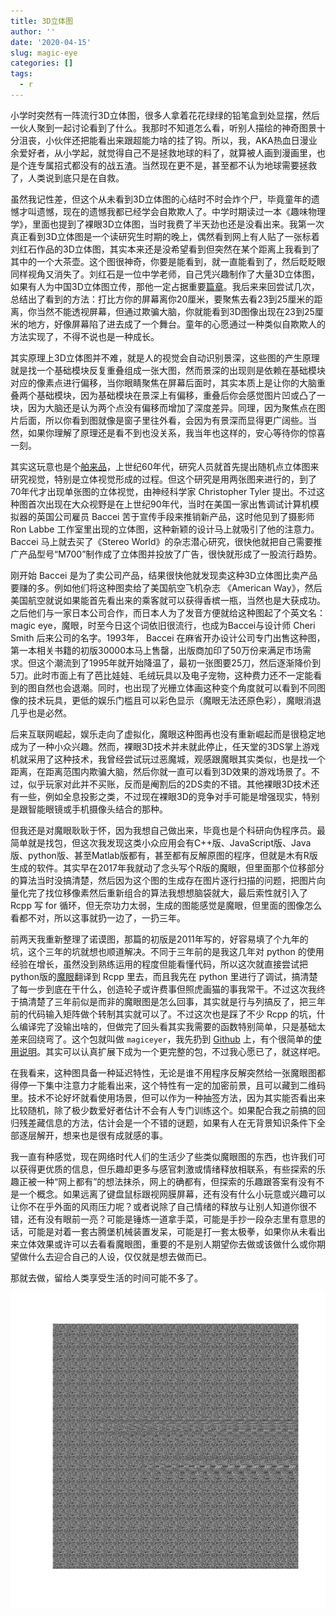 ```yaml
---
title: 3D立体图
author: ''
date: '2020-04-15'
slug: magic-eye
categories: []
tags:
  - r
---
```


小学时突然有一阵流行3D立体图，很多人拿着花花绿绿的铅笔盒到处显摆，然后一伙人聚到一起讨论看到了什么。我那时不知道怎么看，听别人描绘的神奇图景十分沮丧，小伙伴还把能看出来跟超能力啥的挂了钩。所以，我，AKA热血日漫业余爱好者，从小学起，就觉得自己不是拯救地球的料了，就算被人画到漫画里，也是个连专属招式都没有的战五渣。当然现在更不是，甚至都不认为地球需要拯救了，人类说到底只是在自救。

虽然我记性差，但这个从未看到3D立体图的心结时不时会炸个尸，毕竟童年的遗憾才叫遗憾，现在的遗憾我都已经学会自欺欺人了。中学时期读过一本《趣味物理学》，里面也提到了裸眼3D立体图，当时我费了半天劲也还是没看出来。我第一次真正看到3D立体图是一个读研究生时期的晚上，偶然看到网上有人贴了一张标着刘红石作品的3D立体图，其实本来还是没希望看到但突然在某个距离上我看到了其中的一个大茶壶。这个图很神奇，你要是能看到，就一直能看到了，然后眨眨眼同样视角又消失了。刘红石是一位中学老师，自己凭兴趣制作了大量3D立体图，如果有人为中国3D立体图立传，那他一定占据重要[篇章](http://www.liuhs.com/)。我后来来回尝试几次，总结出了看到的方法：打比方你的屏幕离你20厘米，要聚焦去看23到25厘米的距离，你当然不能透视屏幕，但通过欺骗大脑，你就能看到3D图像出现在23到25厘米的地方，好像屏幕陷了进去成了一个舞台。童年的心愿通过一种类似自欺欺人的方法实现了，不得不说也是一种成长。

其实原理上3D立体图并不难，就是人的视觉会自动识别景深，这些图的产生原理就是找一个基础模块反复重叠组成一张大图，然而景深的出现则是依赖在基础模块对应的像素点进行偏移，当你眼睛聚焦在屏幕后面时，其实本质上是让你的大脑重叠两个基础模块，因为基础模块在景深上有偏移，重叠后你会感觉图片凹或凸了一块，因为大脑还是认为两个点没有偏移而增加了深度差异。同理，因为聚焦点在图片后面，所以你看到图就像是窗子里往外看，会因为有景深而显得更广阔些。当然，如果你理解了原理还是看不到也没关系，我当年也这样的，安心等待你的惊喜一刻。

其实这玩意也是个[舶来品](https://eyeondesign.aiga.org/the-hidden-history-of-magic-eye-the-optical-illusion-that-briefly-took-over-the-world/)，上世纪60年代，研究人员就首先提出随机点立体图来研究视觉，特别是立体视觉形成的过程。但这个研究是用两张图来进行的，到了70年代才出现单张图的立体视觉，由神经科学家 Christopher Tyler 提出。不过这种图首次出现在大众视野是在上世纪90年代，当时在美国一家出售调试计算机模拟器的英国公司雇员 Baccei 苦于宣传手段来推销新产品，这时他见到了摄影师 Ron Labbe 工作室里出现的立体图，这种新颖的设计马上就吸引了他的注意力。 Baccei 马上就去买了《Stereo World》的杂志潜心研究，很快他就把自己需要推广产品型号“M700”制作成了立体图并投放了广告，很快就形成了一股流行趋势。

刚开始 Baccei 是为了卖公司产品，结果很快他就发现卖这种3D立体图比卖产品要赚的多。例如他们将这种图卖给了美国航空飞机杂志 《American Way》，然后美国航空就说如果能首先看出来的乘客就可以获得香槟一瓶，当然也是大获成功。之后他们与一家日本公司合作，而日本人为了发音方便就给这种图起了个英文名：magic eye，魔眼，时至今日这个词依旧很流行，也成为Baccei与设计师 Cheri Smith 后来公司的名字。1993年， Baccei 在麻省开办设计公司专门出售这种图，第一本相关书籍的初版30000本马上售罄，出版商加印了50万份来满足市场需求。但这个潮流到了1995年就开始降温了，最初一张图要25刀，然后逐渐降价到5刀。此时市面上有了芭比娃娃、毛绒玩具以及电子宠物，这种费力还不一定能看到的图自然也会退潮。同时，也出现了光栅立体画这种变个角度就可以看到不同图像的技术玩具，更低的娱乐门槛且可以彩色显示（魔眼无法还原色彩），魔眼消退几乎也是必然。

后来互联网崛起，娱乐走向了虚拟化，魔眼这种图再也没有重新崛起而是很稳定地成为了一种小众兴趣。然而，裸眼3D技术并未就此停止，任天堂的3DS掌上游戏机就采用了这种技术，我曾经尝试玩过恶魔城，观感跟魔眼其实类似，也是找一个距离，在距离范围内欺骗大脑，然后你就一直可以看到3D效果的游戏场景了。不过，似乎玩家对此并不买账，反而是阉割后的2DS卖的不错。其他裸眼3D技术还有一些，例如全息投影之类，不过现在裸眼3D的竞争对手可能是增强现实，特别是跟智能眼镜或手机摄像头结合的那种。

但我还是对魔眼耿耿于怀，因为我想自己做出来，毕竟也是个科研向伪程序员。最简单就是找包，但这次我发现这类小众应用会有C++版、JavaScript版、Java版、python版、甚至Matlab版都有，甚至都有反解原图的程序，但就是木有R版生成的软件。其实早在2017年我就动了念头写个R版的魔眼，但里面那个位移部分的算法当时没搞清楚，然后因为这个图的生成存在图片逐行扫描的问题，把图片向量化完了找位移像素然后重新组合的算法我想想脑袋就大，最后索性就引入了 Rcpp 写 for 循环，但无奈功力太弱，生成的图能感觉是魔眼，但里面的图像怎么看都不对，所以这事就扔一边了，一扔三年。

前两天我重新整理了诺谟图，那篇的初版是2011年写的，好容易填了个九年的坑，这个三年的坑就想也顺道解决。不同于三年前的是我这几年对 python 的使用经验在增长，虽然没到熟练运用的程度但能看懂代码，所以这次就直接尝试把python版的[魔眼](https://flothesof.github.io/making-stereograms-Python.html)翻译到 Rcpp 里去，而且我先在 python 里进行了调试，搞清楚了每一步到底在干什么，创造轮子或许费事但照虎画猫的事我常干。不过这次我终于搞清楚了三年前似是而非的魔眼图是怎么回事，其实就是行与列搞反了，把三年前的代码输入矩阵做个转制其实就可以了。不过这次也是踩了不少 Rcpp 的坑，什么编译完了没输出啥的，但做完了回头看其实我需要的函数特别简单，只是基础太差来回绕弯了。这个包就叫做 `magiceyer`，我先扔到 [Github](https://github.com/yufree/magiceyer) 上，有个很简单的[使用说明](https://yufree.github.io/magiceyer/articles/MagicEye.html)。其实可以认真扩展下成为一个更完整的包，不过我心愿已了，就这样吧。

在我看来，这种图具备一种延迟特性，无论是谁不用程序反解突然给一张魔眼图都得停一下集中注意力才能看出来，这个特性有一定的加密前景，且可以藏到二维码里。技术不论好坏就看使用场景，但可以作为一种抽签方法，因为其实能否看出来比较随机，除了极少数爱好者估计不会有人专门训练这个。如果配合我之前搞的回归残差藏信息的方法，估计会是一个不错的谜题，如果有人在无背景知识条件下全部逐层解开，想来也是很有成就感的事。

我一直有种感觉，现在网络时代人们的生活少了些类似魔眼图的东西，也许我们可以获得更优质的信息，但乐趣却更多与感官刺激或情绪释放相联系，有些探索的乐趣正被一种“网上都有”的想法抹杀，网上的确都有，但探索的乐趣跟答案有没有不是一个概念。如果远离了键盘鼠标跟视网膜屏幕，还有没有什么小玩意或兴趣可以让你不在乎外面的风雨压力呢？或者说除了自己情绪的释放与让别人知道你很不错，还有没有眼前一亮？可能是锤炼一道拿手菜，可能是手抄一段杂志里有意思的话，可能是对着一套古腾堡机械装置发呆，可能是打一套太极拳，如果你从未看出来立体效果或许可以去看看魔眼图，重要的不是别人期望你去做或该做什么或你期望做什么去迎合自己的人设，仅仅就是想去做而已。

那就去做，留给人类享受生活的时间可能不多了。

![](/cn/2020-04-15-magic-eye_files/magiceye.png)
